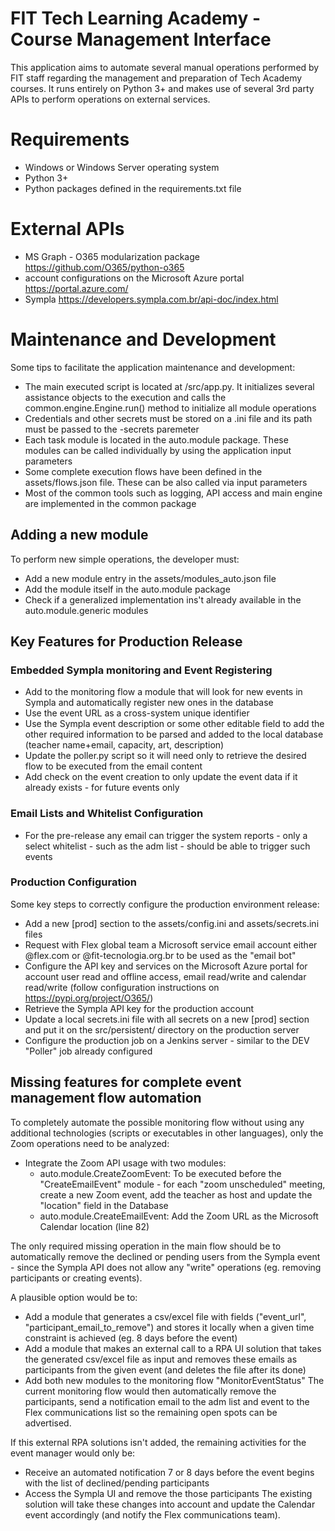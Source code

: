 # FIT Tech Learning Academy - Course Management Interface
This application aims to automate several manual operations performed by FIT staff regarding the management and preparation of Tech Academy courses. It runs entirely on Python 3+ and makes use of several 3rd party APIs to perform operations on external services.

# Requirements
- Windows or Windows Server operating system
- Python 3+
- Python packages defined in the requirements.txt file

# External APIs
- MS Graph - O365 modularization package https://github.com/O365/python-o365
- account configurations on the Microsoft Azure portal https://portal.azure.com/
- Sympla https://developers.sympla.com.br/api-doc/index.html

# Maintenance and Development
Some tips to facilitate the application maintenance and development:
- The main executed script is located at /src/app.py. It initializes several assistance objects to the execution and calls the common.engine.Engine.run() method to initialize all module operations
- Credentials and other secrets must be stored on a .ini file and its path must be passed to the -secrets paremeter
- Each task module is located in the auto.module package. These modules can be called individually by using the application input parameters
- Some complete execution flows have been defined in the assets/flows.json file. These can be also called via input parameters
- Most of the common tools such as logging, API access and main engine are implemented in the common package

## Adding a new module
To perform new simple operations, the developer must:
- Add a new module entry in the assets/modules_auto.json file
- Add the module itself in the auto.module package
- Check if a generalized implementation ins't already available in the auto.module.generic modules

## Key Features for Production Release

### Embedded Sympla monitoring and Event Registering
- Add to the monitoring flow a module that will look for new events in Sympla and automatically register new ones in the database
- Use the event URL as a cross-system unique identifier
- Use the Sympla event description or some other editable field to add the other required information to be parsed and added to the local database (teacher name+email, capacity, art, description)
- Update the poller.py script so it will need only to retrieve the desired flow to be executed from the email content
- Add check on the event creation to only update the event data if it already exists - for future events only

### Email Lists and Whitelist Configuration
- For the pre-release any email can trigger the system reports - only a select whitelist - such as the adm list - should be able to trigger such events

### Production Configuration
Some key steps to correctly configure the production environment release:
- Add a new \[prod\] section to the assets/config.ini and assets/secrets.ini files
- Request with Flex global team a Microsoft service email account either @flex.com or @fit-tecnologia.org.br to be used as the "email bot"
- Configure the API key and services on the Microsoft Azure portal for account user read and offline access, email read/write and calendar read/write (follow configuration instructions on https://pypi.org/project/O365/)
- Retrieve the Sympla API key for the production account
- Update a local secrets.ini file with all secrets on a new \[prod\] section and put it on the src/persistent/ directory on the production server
- Configure the production job on a Jenkins server - similar to the DEV "Poller" job already configured

## Missing features for complete event management flow automation
To completely automate the possible monitoring flow without using any additional technologies (scripts or executables in other languages), only the Zoom operations need to be analyzed:
- Integrate the Zoom API usage with two modules:
  - auto.module.CreateZoomEvent: To be executed before the "CreateEmailEvent" module - for each "zoom unscheduled" meeting, create a new Zoom event, add the teacher as host and update the "location" field in the Database
  - auto.module.CreateEmailEvent: Add the Zoom URL as the Microsoft Calendar location (line 82)

The only required missing operation in the main flow should be to automatically remove the declined or pending users from the Sympla event - since the Sympla API does not allow any "write" operations (eg. removing participants or creating events).

A plausible option would be to:
- Add a module that generates a csv/excel file with fields ("event_url", "participant_email_to_remove") and stores it locally when a given time constraint is achieved (eg. 8 days before the event)
- Add a module that makes an external call to a RPA UI solution that takes the generated csv/excel file as input and removes these emails as participants from the given event (and deletes the file after its done)
- Add both new modules to the monitoring flow "MonitorEventStatus"
The current monitoring flow would then automatically remove the participants, send a notification email to the adm list and event to the Flex communications list so the remaining open spots can be advertised.

If this external RPA solutions isn't added, the remaining activities for the event manager would only be:
- Receive an automated notification 7 or 8 days before the event begins with the list of declined/pending participants
- Access the Sympla UI and remove the those participants
The existing solution will take these changes into account and update the Calendar event accordingly (and notify the Flex communications team).
